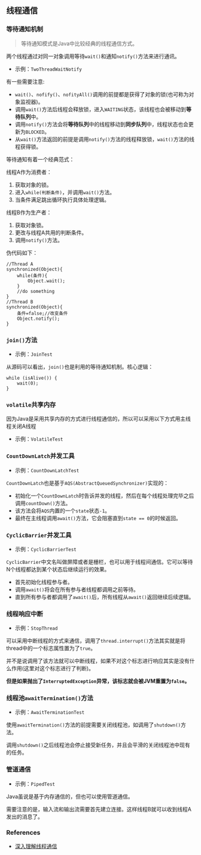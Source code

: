 ## 线程通信

### 等待通知机制
>等待通知模式是Java中比较经典的线程通信方式。

两个线程通过对同一对象调用等待`wait()`和通知`notify()`方法来进行通讯。
- 示例：`TwoThreadWaitNotify`

有一些需要注意:
- `wait()`、`nofify()`、`nofityAll()`调用的前提都是获得了对象的锁(也可称为对象监视器)。
- 调用`wait()`方法后线程会释放锁，进入`WAITING`状态，该线程也会被移动到**等待队列**中。
- 调用`notify()`方法会将**等待队列**中的线程移动到**同步队列**中，线程状态也会更新为`BLOCKED`。
- 从`wait()`方法返回的前提是调用`notify()`方法的线程释放锁，`wait()`方法的线程获得锁。

等待通知有着一个经典范式：

线程A作为消费者：
1. 获取对象的锁。
1. 进入`while(判断条件)`，并调用`wait()`方法。
1. 当条件满足跳出循环执行具体处理逻辑。

线程B作为生产者：
1. 获取对象锁。
1. 更改与线程A共用的判断条件。
1. 调用`notify()`方法。

伪代码如下：
```
//Thread A
synchronized(Object){
    while(条件){
        Object.wait();
    }
    //do something
}
//Thread B
synchronized(Object){
    条件=false;//改变条件
    Object.notify();
}
```

### `join()`方法
- 示例：`JoinTest`

从源码可以看出，`join()`也是利用的等待通知机制。核心逻辑：
```
while (isAlive()) {
    wait(0);
}
```

### `volatile`共享内存
因为Java是采用共享内存的方式进行线程通信的，所以可以采用以下方式用主线程关闭A线程
- 示例：`VolatileTest`

### `CountDownLatch`并发工具
- 示例：`CountDownLatchTest`

`CountDownLatch`也是基于`AQS(AbstractQueuedSynchronizer)`实现的：
- 初始化一个`CountDownLatch`时告诉并发的线程，然后在每个线程处理完毕之后调用`countDown()`方法。
- 该方法会将`AQS`内置的一个`state`状态`-1`。
- 最终在主线程调用`await()`方法，它会阻塞直到`state == 0`的时候返回。

### `CyclicBarrier`并发工具
- 示例：`CyclicBarrierTest`

`CyclicBarrier`中文名叫做屏障或者是栅栏，也可以用于线程间通信。它可以等待N个线程都达到某个状态后继续运行的效果。
- 首先初始化线程参与者。
- 调用`await()`将会在所有参与者线程都调用之前等待。
- 直到所有参与者都调用了`await()`后，所有线程从`await()`返回继续后续逻辑。

### 线程响应中断
- 示例：`StopThread`

可以采用中断线程的方式来通信，调用了`thread.interrupt()`方法其实就是将thread中的一个标志属性置为了`true`。

并不是说调用了该方法就可以中断线程，如果不对这个标志进行响应其实是没有什么作用(这里对这个标志进行了判断)。

**但是如果抛出了`InterruptedException`异常，该标志就会被JVM重置为`false`。**

### 线程池`awaitTermination()`方法
- 示例：`AwaitTerminationTest`

使用`awaitTermination()`方法的前提需要关闭线程池，如调用了`shutdown()`方法。

调用`shutdown()`之后线程池会停止接受新任务，并且会平滑的关闭线程池中现有的任务。

### 管道通信
- 示例：`PipedTest`

Java虽说是基于内存通信的，但也可以使用管道通信。

需要注意的是，输入流和输出流需要首先建立连接。这样线程B就可以收到线程A发出的消息了。

### References
- [深入理解线程通信](https://crossoverjie.top/2018/03/16/java-senior/thread-communication/)
